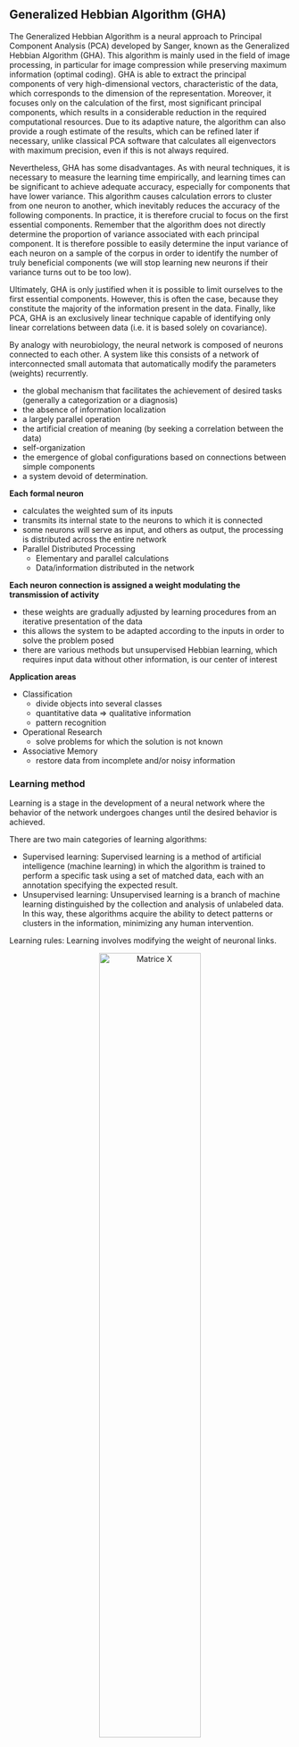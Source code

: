 ## Generalized Hebbian  Algorithm  (GHA)

The Generalized Hebbian Algorithm is a neural approach to Principal Component Analysis (PCA) developed by Sanger, known as the Generalized Hebbian Algorithm (GHA). This algorithm is mainly used in the field of image processing, in particular for image compression while preserving maximum information (optimal coding). GHA is able to extract the principal components of very high-dimensional vectors, characteristic of the data, which corresponds to the dimension of the representation. Moreover, it focuses only on the calculation of the first, most significant principal components, which results in a considerable reduction in the required computational resources. Due to its adaptive nature, the algorithm can also provide a rough estimate of the results, which can be refined later if necessary, unlike classical PCA software that calculates all eigenvectors with maximum precision, even if this is not always required.

Nevertheless, GHA has some disadvantages. As with neural techniques, it is necessary to measure the learning time empirically, and learning times can be significant to achieve adequate accuracy, especially for components that have lower variance. This algorithm causes calculation errors to cluster from one neuron to another, which inevitably reduces the accuracy of the following components. In practice, it is therefore crucial to focus on the first essential components. Remember that the algorithm does not directly determine the proportion of variance associated with each principal component.
It is therefore possible to easily determine the input variance of each neuron on a sample of the corpus in order to identify the number of truly beneficial components (we will stop learning new neurons if their variance turns out to be too low).

Ultimately, GHA is only justified when it is possible to limit ourselves to the first essential components. However, this is often the case, because they constitute the majority of the information present in the data. Finally, like PCA, GHA is an exclusively linear technique capable of identifying only linear correlations between data (i.e. it is based solely on covariance).

By analogy with neurobiology, the neural network is composed of neurons connected to each other. A system like this consists of a network of interconnected small automata that automatically modify the parameters (weights) recurrently.

- the global mechanism that facilitates the achievement of desired tasks (generally a categorization or a diagnosis)
- the absence of information localization
- a largely parallel operation
- the artificial creation of meaning (by seeking a correlation between the data)
- self-organization
- the emergence of global configurations based on connections between simple components
- a system devoid of determination. 

**Each formal neuron**
- calculates the weighted sum of its inputs
- transmits its internal state to the neurons to which it is connected
- some neurons will serve as input, and others as output, the processing is distributed across the entire network
- Parallel Distributed Processing
  - Elementary and parallel calculations
  - Data/information distributed in the network

**Each neuron connection is assigned a weight modulating the transmission of activity**
- these weights are gradually adjusted by learning procedures from an iterative presentation of the data
- this allows the system to be adapted according to the inputs in order to solve the problem posed
- there are various methods but unsupervised Hebbian learning, which requires input data without other information, is our center of interest

**Application areas**
- Classification
  - divide objects into several classes
  - quantitative data => qualitative information
  - pattern recognition
- Operational Research
  - solve problems for which the solution is not known
- Associative Memory
  - restore data from incomplete and/or noisy information

### Learning method

Learning is a stage in the development of a neural network where the behavior of the network undergoes changes until the desired behavior is achieved.

There are two main categories of learning algorithms:
- Supervised learning: Supervised learning is a method of artificial intelligence (machine learning) in which the algorithm is trained to perform a specific task using a set of matched data, each with an annotation specifying the expected result.
- Unsupervised learning: Unsupervised learning is a branch of machine learning distinguished by the collection and analysis of unlabeled data. In this way, these algorithms acquire the ability to detect patterns or clusters in the information, minimizing any human intervention.

Learning rules: Learning involves modifying the weight of neuronal links.

<picture>
<center>
<img alt="Matrice X" align="center" src="https://github.com/madou-sow/OnlineML_ESP32/blob/main/ARDUINO/GHA-PCA/images/poids-liaisons.png" width=60% height=60%  title="Matrice X"/>
</center>
</picture>

**Hebb's law Δw<sub>ij</sub> = Ra<sub>i</sub>a<sub>j</sub>**

If two connected units are active simultaneously, the weight of their connection is increased or decreased. R is a positive constant representing the learning rate.
